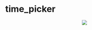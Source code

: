 # time_picker

<div align="center">
  <img src="https://github.com/phferreira/assets/blob/master/gifs/time_picker.gif"/>
</div>
